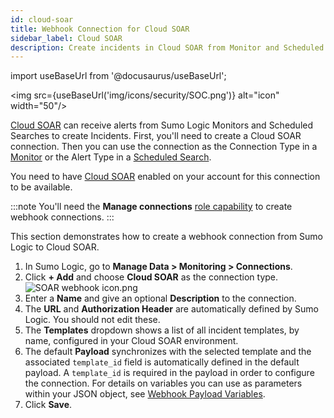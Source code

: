```yaml
---
id: cloud-soar
title: Webhook Connection for Cloud SOAR
sidebar_label: Cloud SOAR
description: Create incidents in Cloud SOAR from Monitor and Scheduled Search alerts.
---
```


import useBaseUrl from '@docusaurus/useBaseUrl';

<img src={useBaseUrl('img/icons/security/SOC.png')} alt="icon" width="50"/>

[Cloud SOAR](https://www.sumologic.com/solutions/cloud-soar/) can receive alerts from Sumo Logic Monitors and Scheduled Searches to create Incidents. First, you'll need to create a Cloud SOAR connection. Then you can use the connection as the Connection Type in a [Monitor](/docs/alerts/monitors) or the Alert Type in a [Scheduled Search](schedule-searches-webhook-connections.md).

You need to have [Cloud SOAR](https://www.sumologic.com/solutions/cloud-soar/) enabled on your account for this connection to be available.

:::note
You'll need the **Manage connections** [role capability](../../users-roles/roles/role-capabilities.md) to create webhook connections.
:::

This section demonstrates how to create a webhook connection from Sumo Logic to Cloud SOAR.

1. In Sumo Logic, go to **Manage Data \> Monitoring \> Connections**.
1. Click **+ Add** and choose **Cloud SOAR** as the connection type.<br/> ![SOAR webhook icon.png](/img/connection-and-integration/SOAR-webhook-icon.png)
1. Enter a **Name** and give an optional **Description** to the connection.
1. The **URL** and **Authorization Header** are automatically defined by Sumo Logic. You should not edit these.
1. The **Templates** dropdown shows a list of all incident templates, by name, configured in your Cloud SOAR environment.
1. The default **Payload** synchronizes with the selected template and the associated `template_id` field is automatically defined in the default payload. A `template_id` is required in the payload in order to configure the connection. For details on variables you can use as parameters within your JSON object, see [Webhook Payload Variables](set-up-webhook-connections.md).
1. Click **Save**.

